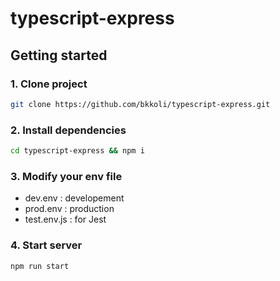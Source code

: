 # typescript-express

## Getting started


### 1. Clone project
```bash
git clone https://github.com/bkkoli/typescript-express.git
```

### 2. Install dependencies
```bash
cd typescript-express && npm i
```

### 3. Modify your env file
- dev.env : developement
- prod.env : production
- test.env.js : for Jest

### 4. Start server
```bash
npm run start
```
